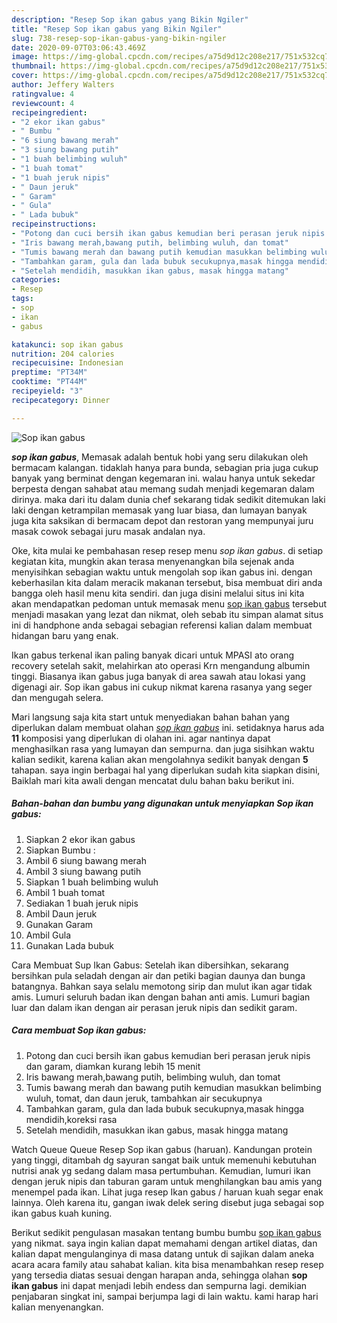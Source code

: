 ```yaml
---
description: "Resep Sop ikan gabus yang Bikin Ngiler"
title: "Resep Sop ikan gabus yang Bikin Ngiler"
slug: 738-resep-sop-ikan-gabus-yang-bikin-ngiler
date: 2020-09-07T03:06:43.469Z
image: https://img-global.cpcdn.com/recipes/a75d9d12c208e217/751x532cq70/sop-ikan-gabus-foto-resep-utama.jpg
thumbnail: https://img-global.cpcdn.com/recipes/a75d9d12c208e217/751x532cq70/sop-ikan-gabus-foto-resep-utama.jpg
cover: https://img-global.cpcdn.com/recipes/a75d9d12c208e217/751x532cq70/sop-ikan-gabus-foto-resep-utama.jpg
author: Jeffery Walters
ratingvalue: 4
reviewcount: 4
recipeingredient:
- "2 ekor ikan gabus"
- " Bumbu "
- "6 siung bawang merah"
- "3 siung bawang putih"
- "1 buah belimbing wuluh"
- "1 buah tomat"
- "1 buah jeruk nipis"
- " Daun jeruk"
- " Garam"
- " Gula"
- " Lada bubuk"
recipeinstructions:
- "Potong dan cuci bersih ikan gabus kemudian beri perasan jeruk nipis dan garam, diamkan kurang lebih 15 menit"
- "Iris bawang merah,bawang putih, belimbing wuluh, dan tomat"
- "Tumis bawang merah dan bawang putih kemudian masukkan belimbing wuluh, tomat, dan daun jeruk, tambahkan air secukupnya"
- "Tambahkan garam, gula dan lada bubuk secukupnya,masak hingga mendidih,koreksi rasa"
- "Setelah mendidih, masukkan ikan gabus, masak hingga matang"
categories:
- Resep
tags:
- sop
- ikan
- gabus

katakunci: sop ikan gabus 
nutrition: 204 calories
recipecuisine: Indonesian
preptime: "PT34M"
cooktime: "PT44M"
recipeyield: "3"
recipecategory: Dinner

---
```



![Sop ikan gabus](https://img-global.cpcdn.com/recipes/a75d9d12c208e217/751x532cq70/sop-ikan-gabus-foto-resep-utama.jpg)

<b><i>sop ikan gabus</i></b>, Memasak adalah bentuk hobi yang seru dilakukan oleh bermacam kalangan. tidaklah hanya para bunda, sebagian pria juga cukup banyak yang berminat dengan kegemaran ini. walau hanya untuk sekedar berpesta dengan sahabat atau memang sudah menjadi kegemaran dalam dirinya. maka dari itu dalam dunia chef sekarang tidak sedikit ditemukan laki laki dengan ketrampilan memasak yang luar biasa, dan lumayan banyak juga kita saksikan di bermacam depot dan restoran yang mempunyai juru masak cowok sebagai juru masak andalan nya.

Oke, kita mulai ke pembahasan resep resep menu <i>sop ikan gabus</i>. di setiap kegiatan kita, mungkin akan terasa menyenangkan bila sejenak anda menyisihkan sebagian waktu untuk mengolah sop ikan gabus ini. dengan keberhasilan kita dalam meracik makanan tersebut, bisa membuat diri anda bangga oleh hasil menu kita sendiri. dan juga disini melalui situs ini kita akan mendapatkan pedoman untuk memasak menu <u>sop ikan gabus</u> tersebut menjadi masakan yang lezat dan nikmat, oleh sebab itu simpan alamat situs ini di handphone anda sebagai sebagian referensi kalian dalam membuat hidangan baru yang enak.

Ikan gabus terkenal ikan paling banyak dicari untuk MPASI ato orang recovery setelah sakit, melahirkan ato operasi Krn mengandung albumin tinggi. Biasanya ikan gabus juga banyak di area sawah atau lokasi yang digenagi air. Sop ikan gabus ini cukup nikmat karena rasanya yang seger dan mengugah selera.


Mari langsung saja kita start untuk menyediakan bahan bahan yang diperlukan dalam membuat olahan <u><i>sop ikan gabus</i></u> ini. setidaknya harus ada <b>11</b> komposisi yang diperlukan di olahan ini. agar nantinya dapat menghasilkan rasa yang lumayan dan sempurna. dan juga sisihkan waktu kalian sedikit, karena kalian akan mengolahnya sedikit banyak dengan <b>5</b> tahapan. saya ingin berbagai hal yang diperlukan sudah kita siapkan disini, Baiklah mari kita awali dengan mencatat dulu bahan baku berikut ini.

<!--inarticleads1-->

##### Bahan-bahan dan bumbu yang digunakan untuk menyiapkan Sop ikan gabus:

1. Siapkan 2 ekor ikan gabus
1. Siapkan  Bumbu :
1. Ambil 6 siung bawang merah
1. Ambil 3 siung bawang putih
1. Siapkan 1 buah belimbing wuluh
1. Ambil 1 buah tomat
1. Sediakan 1 buah jeruk nipis
1. Ambil  Daun jeruk
1. Gunakan  Garam
1. Ambil  Gula
1. Gunakan  Lada bubuk


Cara Membuat Sup Ikan Gabus: Setelah ikan dibersihkan, sekarang bersihkan pula seladah dengan air dan petiki bagian daunya dan bunga batangnya. Bahkan saya selalu memotong sirip dan mulut ikan agar tidak amis. Lumuri seluruh badan ikan dengan bahan anti amis. Lumuri bagian luar dan dalam ikan dengan air perasan jeruk nipis dan sedikit garam. 

<!--inarticleads2-->

##### Cara membuat Sop ikan gabus:

1. Potong dan cuci bersih ikan gabus kemudian beri perasan jeruk nipis dan garam, diamkan kurang lebih 15 menit
1. Iris bawang merah,bawang putih, belimbing wuluh, dan tomat
1. Tumis bawang merah dan bawang putih kemudian masukkan belimbing wuluh, tomat, dan daun jeruk, tambahkan air secukupnya
1. Tambahkan garam, gula dan lada bubuk secukupnya,masak hingga mendidih,koreksi rasa
1. Setelah mendidih, masukkan ikan gabus, masak hingga matang


Watch Queue Queue Resep Sop ikan gabus (haruan). Kandungan protein yang tinggi, ditambah dg sayuran sangat baik untuk memenuhi kebutuhan nutrisi anak yg sedang dalam masa pertumbuhan. Kemudian, lumuri ikan dengan jeruk nipis dan taburan garam untuk menghilangkan bau amis yang menempel pada ikan. Lihat juga resep Ikan gabus / haruan kuah segar enak lainnya. Oleh karena itu, gangan iwak delek sering disebut juga sebagai sop ikan gabus kuah kuning. 

Berikut sedikit pengulasan masakan tentang bumbu bumbu <u>sop ikan gabus</u> yang nikmat. saya ingin kalian dapat memahami dengan artikel diatas, dan kalian dapat mengulanginya di masa datang untuk di sajikan dalam aneka acara acara family atau sahabat kalian. kita bisa menambahkan resep resep yang tersedia diatas sesuai dengan harapan anda, sehingga olahan <b>sop ikan gabus</b> ini dapat menjadi lebih endess dan sempurna lagi. demikian penjabaran singkat ini, sampai berjumpa lagi di lain waktu. kami harap hari kalian menyenangkan.
